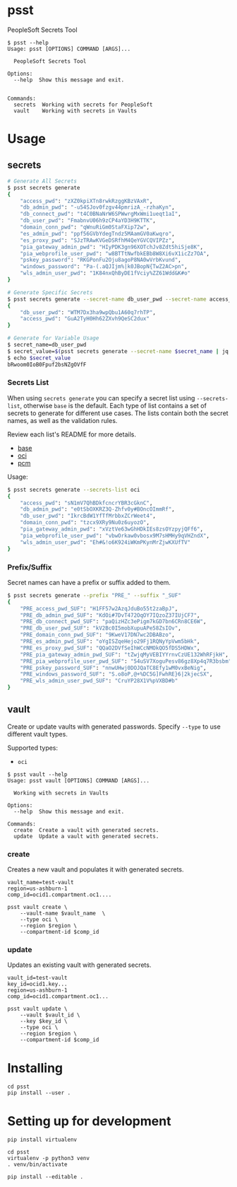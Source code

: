 # psst
PeopleSoft Secrets Tool
```
$ psst --help
Usage: psst [OPTIONS] COMMAND [ARGS]...

  PeopleSoft Secrets Tool

Options:
  --help  Show this message and exit.
  

Commands:
  secrets  Working with secrets for PeopleSoft
  vault    Working with secrets in Vaults
```

# Usage

## secrets

```bash
# Generate All Secrets
$ psst secrets generate
{
    "access_pwd": "zXZ0kpiXTn8rwkRzggKBzVAxR",
    "db_admin_pwd": "-u54SJov0fzgv44pmrizA_-rzhaKyn",
    "db_connect_pwd": "t4C0BNaNrW6SPWwrgMxWmi1ueqt1aI",
    "db_user_pwd": "FmabnvU06h9zCP4aYD3H9KTTK",
    "domain_conn_pwd": "qWnuRiGm0StaFXip72w",
    "es_admin_pwd": "ppf56GVbYdegTndz5MAamGV0aKwqro",
    "es_proxy_pwd": "SJzTRAwKVGeDSRfhM4QeYGVCQVIPZz",
    "pia_gateway_admin_pwd": "HIyPDK3gn96XOTchJv8Zdt5hiSje8K",
    "pia_webprofile_user_pwd": "w8BTTtNwfbkEBb8W8Xi6vX1icZz7OA",
    "pskey_password": "RKGPonFu2Oju8agoP8NA0wVrbKvund",
    "windows_password": "Pa-(.aQJIjm%|k0JBopN{TwZ2AC>pn",
    "wls_admin_user_pwd": "1K84nxQhByDE1fVciy%ZZ61Wdd&K#o"
}

# Generate Specific Secrets
$ psst secrets generate --secret-name db_user_pwd --secret-name access_pwd
{
    "db_user_pwd": "WTM7Dx3ha9wpQbu1A60q7rhTP",
    "access_pwd": "GuA2TyH0Hh62ZXvh9QeSC2dux"
}

# Generate for Variable Usage
$ secret_name=db_user_pwd
$ secret_value=$(psst secrets generate --secret-name $secret_name | jq -r .$secret_name)
$ echo $secret_value
bRwoom0IoB0Fpuf2bsNZgOVfF
```

### Secrets List
When using `secrets generate` you can specify a secret list using `--secrets-list`, otherwise `base` is the default. Each type of list contains a set of secrets to generate for different use cases. The lists contain both the secret names, as well as the validation rules.

Review each list's README for more details.

- [base](./psst/secrets/base)
- [oci](./psst/secrets/oci)
- [pcm](./psst/secrets/pcm)

Usage:

```bash
$ psst secrets generate --secrets-list oci
{
    "access_pwd": "sN1mV7QhBDkfcncrYBR3cGknC",
    "db_admin_pwd": "e0tSbOXKRZ3Q-Zhfv0y#BOncOImmRf",
    "db_user_pwd": "IkrcBdW1YfTfMrbbxZCrWeet4",
    "domain_conn_pwd": "tzcx9XRy9Nu0z6uyozO",
    "pia_gateway_admin_pwd": "xVztVe63wGhHDkIEs8zsOYzpyjQFf6",
    "pia_webprofile_user_pwd": "vbwOrkaw0vbosx9M7sHMHy9qVHZndX",
    "wls_admin_user_pwd": "Eh#&!o6K924iWKmPKynMrZjwKXUfTV"
}
```

### Prefix/Suffix
Secret names can have a prefix or suffix added to them.

```bash
$ psst secrets generate --prefix "PRE_" --suffix "_SUF"
{
    "PRE_access_pwd_SUF": "H1FF57w2AzqJduBo55t2zaBpJ",
    "PRE_db_admin_pwd_SUF": "KdOi#7DvT472OqOY7IQzoZ37IUjCF7",
    "PRE_db_connect_pwd_SUF": "paQizHZc3ePigm7kGD7bn6CRn8CE6W",
    "PRE_db_user_pwd_SUF": "kV2Bc0I5mobXupuAPe58ZsIOv",
    "PRE_domain_conn_pwd_SUF": "9KweV17DN7wc2DBABzo",
    "PRE_es_admin_pwd_SUF": "oYgISZqeHejo29Fj1RQNyYpVwm5bHk",
    "PRE_es_proxy_pwd_SUF": "QQaO2DVfSeIhWCcNMOkQO5fDS5HDWx",
    "PRE_pia_gateway_admin_pwd_SUF": "tZwjqMyVEBIYYrnvCzUE132WhRFjkH",
    "PRE_pia_webprofile_user_pwd_SUF": "54uSV7XoguPesv86gz8Xp4q7R3bsbm",
    "PRE_pskey_password_SUF": "nnwUHwj0DOJQaTC8Efy1wM0vxBeNig",
    "PRE_windows_password_SUF": "S.o8oP,@+%DC5G]FwhRE}6|2kjecSX",
    "PRE_wls_admin_user_pwd_SUF": "CruYP28X1V%pVXBD#b"
}
```

## vault

Create or update vaults with generated passwords. Specify `--type` to use different vault types.

Supported types:

- `oci`

```
$ psst vault --help
Usage: psst vault [OPTIONS] COMMAND [ARGS]...

  Working with secrets in Vaults

Options:
  --help  Show this message and exit.

Commands:
  create  Create a vault with generated secrets.
  update  Update a vault with generated secrets.
```

### create

Creates a new vault and populates it with generated secrets.

```
vault_name=test-vault
region=us-ashburn-1
comp_id=ocid1.compartment.oc1....

psst vault create \
    --vault-name $vault_name  \
    --type oci \
    --region $region \
    --compartment-id $comp_id
```

### update

Updates an existing vault with generated secrets.

```
vault_id=test-vault
key_id=ocid1.key...
region=us-ashburn-1
comp_id=ocid1.compartment.oc1...

psst vault update \
    --vault $vault_id \ 
    --key $key_id \
    --type oci \
    --region $region \
    --compartment-id $comp_id
```

# Installing
```
cd psst
pip install --user .
```

# Setting up for development
```
pip install virtualenv 

cd psst
virtualenv -p python3 venv
. venv/bin/activate

pip install --editable .
```
